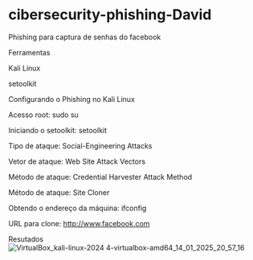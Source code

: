 # cibersecurity-phishing-David

Phishing para captura de senhas do facebook 

Ferramentas


Kali Linux

setoolkit

Configurando o Phishing no Kali Linux


Acesso root: sudo su

Iniciando o setoolkit: setoolkit

Tipo de ataque: Social-Engineering Attacks

Vetor de ataque: Web Site Attack Vectors

Método de ataque: Credential Harvester Attack Method 

Método de ataque: Site Cloner

Obtendo o endereço da máquina: ifconfig

URL para clone: http://www.facebook.com

Resutados
 ![VirtualBox_kali-linux-2024 4-virtualbox-amd64_14_01_2025_20_57_16](https://github.com/user-attachments/assets/0cda75be-e9f0-454e-a240-725f987d1eae)

